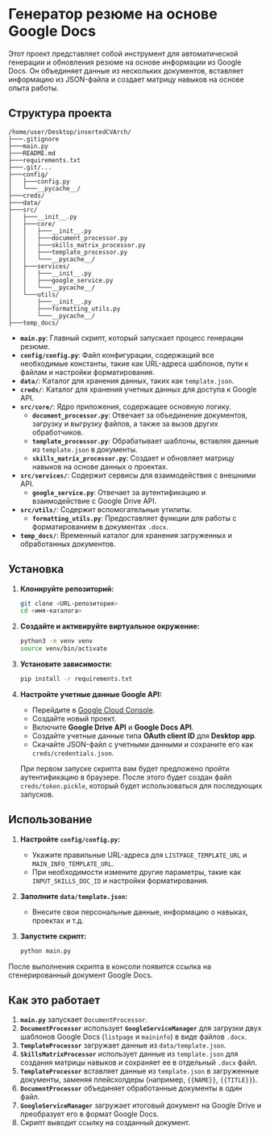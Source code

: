 # Генератор резюме на основе Google Docs

Этот проект представляет собой инструмент для автоматической генерации и обновления резюме на основе информации из Google Docs. Он объединяет данные из нескольких документов, вставляет информацию из JSON-файла и создает матрицу навыков на основе опыта работы.

## Структура проекта

```
/home/user/Desktop/insertedCVArch/
├───.gitignore
├───main.py
├───README.md
├───requirements.txt
├───.git/...
├───config/
│   ├───config.py
│   └───__pycache__/
├───creds/
├───data/
├───src/
│   ├───__init__.py
│   ├───core/
│   │   ├───__init__.py
│   │   ├───document_processor.py
│   │   ├───skills_matrix_processor.py
│   │   ├───template_processor.py
│   │   └───__pycache__/
│   ├───services/
│   │   ├───__init__.py
│   │   ├───google_service.py
│   │   └───__pycache__/
│   └───utils/
│       ├───__init__.py
│       ├───formatting_utils.py
│       └───__pycache__/
├───temp_docs/
```

- **`main.py`**: Главный скрипт, который запускает процесс генерации резюме.
- **`config/config.py`**: Файл конфигурации, содержащий все необходимые константы, такие как URL-адреса шаблонов, пути к файлам и настройки форматирования.
- **`data/`**: Каталог для хранения данных, таких как `template.json`.
- **`creds/`**: Каталог для хранения учетных данных для доступа к Google API.
- **`src/core/`**: Ядро приложения, содержащее основную логику.
    - **`document_processor.py`**: Отвечает за объединение документов, загрузку и выгрузку файлов, а также за вызов других обработчиков.
    - **`template_processor.py`**: Обрабатывает шаблоны, вставляя данные из `template.json` в документы.
    - **`skills_matrix_processor.py`**: Создает и обновляет матрицу навыков на основе данных о проектах.
- **`src/services/`**: Содержит сервисы для взаимодействия с внешними API.
    - **`google_service.py`**: Отвечает за аутентификацию и взаимодействие с Google Drive API.
- **`src/utils/`**: Содержит вспомогательные утилиты.
    - **`formatting_utils.py`**: Предоставляет функции для работы с форматированием в документах `.docx`.
- **`temp_docs/`**: Временный каталог для хранения загруженных и обработанных документов.

## Установка

1.  **Клонируйте репозиторий:**
    ```bash
    git clone <URL-репозитория>
    cd <имя-каталога>
    ```

2.  **Создайте и активируйте виртуальное окружение:**
    ```bash
    python3 -m venv venv
    source venv/bin/activate
    ```

3.  **Установите зависимости:**
    ```bash
    pip install -r requirements.txt
    ```

4.  **Настройте учетные данные Google API:**
    - Перейдите в [Google Cloud Console](https://console.cloud.google.com/).
    - Создайте новый проект.
    - Включите **Google Drive API** и **Google Docs API**.
    - Создайте учетные данные типа **OAuth client ID** для **Desktop app**.
    - Скачайте JSON-файл с учетными данными и сохраните его как `creds/credentials.json`.

    При первом запуске скрипта вам будет предложено пройти аутентификацию в браузере. После этого будет создан файл `creds/token.pickle`, который будет использоваться для последующих запусков.

## Использование

1.  **Настройте `config/config.py`:**
    - Укажите правильные URL-адреса для `LISTPAGE_TEMPLATE_URL` и `MAIN_INFO_TEMPLATE_URL`.
    - При необходимости измените другие параметры, такие как `INPUT_SKILLS_DOC_ID` и настройки форматирования.

2.  **Заполните `data/template.json`:**
    - Внесите свои персональные данные, информацию о навыках, проектах и т.д.

3.  **Запустите скрипт:**
    ```bash
    python main.py
    ```

После выполнения скрипта в консоли появится ссылка на сгенерированный документ Google Docs.

## Как это работает

1.  **`main.py`** запускает `DocumentProcessor`.
2.  **`DocumentProcessor`** использует **`GoogleServiceManager`** для загрузки двух шаблонов Google Docs (`listpage` и `maininfo`) в виде файлов `.docx`.
3.  **`TemplateProcessor`** загружает данные из `data/template.json`.
4.  **`SkillsMatrixProcessor`** использует данные из `template.json` для создания матрицы навыков и сохраняет ее в отдельный `.docx` файл.
5.  **`TemplateProcessor`** вставляет данные из `template.json` в загруженные документы, заменяя плейсхолдеры (например, `{{NAME}}`, `{{TITLE}}`).
6.  **`DocumentProcessor`** объединяет обработанные документы в один файл.
7.  **`GoogleServiceManager`** загружает итоговый документ на Google Drive и преобразует его в формат Google Docs.
8.  Скрипт выводит ссылку на созданный документ.
